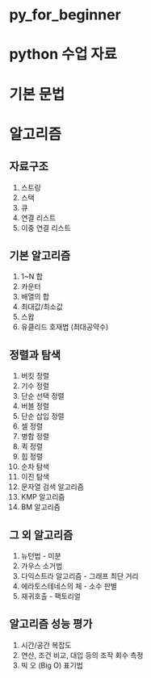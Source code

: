 # py_for_beginner
# python 수업 자료

# 기본 문법


# 알고리즘
## 자료구조
1. 스트링
2. 스택
3. 큐
4. 연결 리스트
5. 이중 연결 리스트
## 기본 알고리즘
1. 1~N 합
2. 카운터
3. 배열의 합
4. 최대값/최소값
5. 스왑
6. 유클리드 호재법 (최대공약수)
## 정렬과 탐색
1. 버킷 정렬
2. 기수 정렬
3. 단순 선택 정렬
4. 버블 정렬
5. 단순 삽입 정렬
6. 셀 정렬
7. 병합 정렬
8. 퀵 정렬
9. 힙 정렬
10. 순차 탐색
11. 이진 탐색
12. 문자열 검색 알고리즘
13. KMP 알고리즘
14. BM 알고리즘

## 그 외 알고리즘
1. 뉴턴법 - 미분
2. 가우스 소거법
3. 다익스트라 알고리즘 - 그래프 최단 거리
4. 에라토스테네스의 체 - 소수 판별
5. 재귀호출 - 팩토리얼

## 알고리즘 성능 평가
1. 시간/공간 복잡도
2. 연산, 조건 비교, 대입 등의 조작 회수 측정
3. 빅 오 (Big O) 표기법